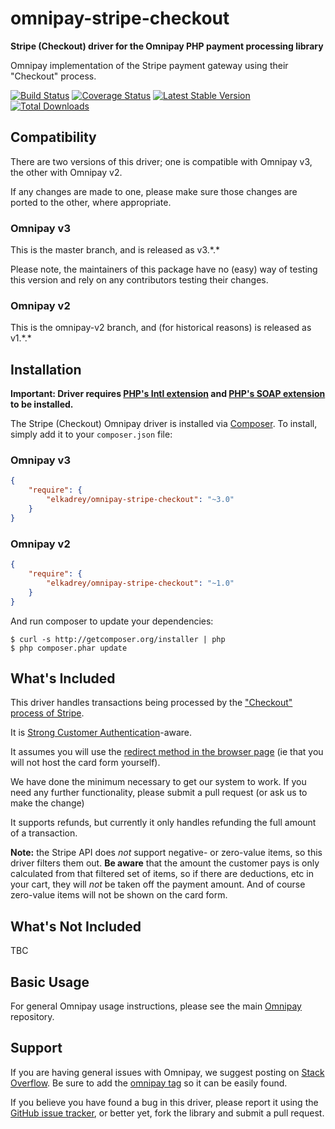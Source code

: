 # omnipay-stripe-checkout

**Stripe (Checkout) driver for the Omnipay PHP payment processing library**

Omnipay implementation of the Stripe payment gateway using their "Checkout" process.

[![Build Status](https://travis-ci.org/digitickets/omnipay-stripe-checkout.png?branch=master)](https://travis-ci.org/digitickets/omnipay-stripe-checkout)
[![Coverage Status](https://coveralls.io/repos/github/digitickets/omnipay-stripe-checkout/badge.svg?branch=master)](https://coveralls.io/github/digitickets/omnipay-stripe-checkout?branch=master)
[![Latest Stable Version](https://poser.pugx.org/digitickets/omnipay-stripe-checkout/version.png)](https://packagist.org/packages/elkadrey/omnipay-stripe-checkout)
[![Total Downloads](https://poser.pugx.org/digitickets/omnipay-stripe-checkout/d/total.png)](https://packagist.org/packages/elkadrey/omnipay-stripe-checkout)

## Compatibility

There are two versions of this driver; one is compatible with Omnipay v3, the other with Omnipay v2.

If any changes are made to one, please make sure those changes are ported to the other, where appropriate.

### Omnipay v3

This is the master branch, and is released as v3.\*.*

Please note, the maintainers of this package have no (easy) way of testing this version and rely on any contributors testing their changes.

### Omnipay v2

This is the omnipay-v2 branch, and (for historical reasons) is released as v1.\*.*

## Installation

**Important: Driver requires [PHP's Intl extension](http://php.net/manual/en/book.intl.php) and [PHP's SOAP extension](http://php.net/manual/en/book.soap.php) to be installed.**

The Stripe (Checkout) Omnipay driver is installed via [Composer](http://getcomposer.org/). To install, simply add it
to your `composer.json` file:

### Omnipay v3

```json
{
    "require": {
        "elkadrey/omnipay-stripe-checkout": "~3.0"
    }
}
```

### Omnipay v2

```json
{
    "require": {
        "elkadrey/omnipay-stripe-checkout": "~1.0"
    }
}
```

And run composer to update your dependencies:

    $ curl -s http://getcomposer.org/installer | php
    $ php composer.phar update

## What's Included

This driver handles transactions being processed by the ["Checkout" process of Stripe](https://stripe.com/docs/payments/checkout).

It is [Strong Customer Authentication](https://stripe.com/docs/strong-customer-authentication)\-aware.

It assumes you will use the [redirect method in the browser page](https://stripe.com/docs/payments/checkout/one-time#redirect-checkout) (ie that you will not host the card form yourself).

We have done the minimum necessary to get our system to work. If you need any further functionality, please submit a pull request (or ask us to make the change)

It supports refunds, but currently it only handles refunding the full amount of a transaction.

**Note:** the Stripe API does _not_ support negative- or zero-value items, so this driver filters them out. **Be aware** that the amount the customer pays
is only calculated from that filtered set of items, so if there are deductions, etc in your cart, they will _not_ be taken off the payment amount.
And of course zero-value items will not be shown on the card form.

## What's Not Included

TBC

## Basic Usage

For general Omnipay usage instructions, please see the main [Omnipay](https://github.com/omnipay/omnipay)
repository.

## Support

If you are having general issues with Omnipay, we suggest posting on
[Stack Overflow](http://stackoverflow.com/). Be sure to add the
[omnipay tag](http://stackoverflow.com/questions/tagged/omnipay) so it can be easily found.

If you believe you have found a bug in this driver, please report it using the [GitHub issue tracker](https://github.com/digitickets/omnipay-stripe-checkout/issues),
or better yet, fork the library and submit a pull request.
